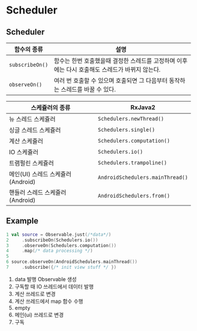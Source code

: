 # Scheduler

## Scheduler

함수의 종류 | 설명
--- | ---
`subscribeOn()` | 함수는 한번 호출했을때 결정한 스레드를 고정하며 이후에는 다시 호출해도 스레드가 바뀌지 않는다.
`observeOn()` | 여러 번 호출할 수 있으며 호출되면 그 다음부터 동작하는 스레드를 바꿀 수 있다.

스케쥴러의 종류 | RxJava2 
--- | --- 
뉴 스레드 스케쥴러 | `Schedulers.newThread()`
싱글 스레드 스케쥴러 | `Schedulers.single()`
계산 스케쥴러 | `Schedulers.computation()`
IO 스케쥴러 | `Schedulers.io()`
트램펄린 스케쥴러 | `Schedulers.trampoline()`
메인(UI) 스레드 스케쥴러 (Android) | `AndroidSchedulers.mainThread()`
핸들러 스레드 스케쥴러 (Android) | `AndroidSchedulers.from()`

## Example

```kotlin
1 val source = Observable.just(/*data*/)
2     .subscribeOn(Schedulers.io())
3     .observeOn(Schedulers.computation())
4     .map(/* data processing */)
5
6 source.observeOn(AndroidSchedulers.mainThread())
7     .subscribe({/* init view stuff */ })
```

1. data 발행 Observable 생성
2. 구독할 때 IO 쓰레드에서 데이터 발행
3. 계산 쓰레드로 변경
4. 계산 쓰레드에서 map 함수 수행
5. empty
6. 메인(ui) 쓰레드로 변경
7. 구독